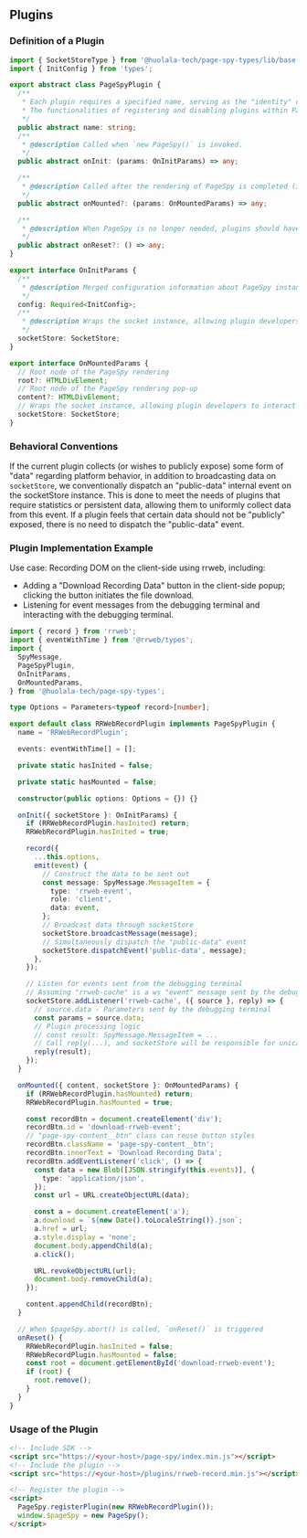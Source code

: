 ## Plugins

### Definition of a Plugin

```ts
import { SocketStoreType } from '@huolala-tech/page-spy-types/lib/base';
import { InitConfig } from 'types';

export abstract class PageSpyPlugin {
  /**
   * Each plugin requires a specified name, serving as the "identity" of the current plugin.
   * The functionalities of registering and disabling plugins within PageSpy rely on the name property.
   */
  public abstract name: string;
  /**
   * @description Called when `new PageSpy()` is invoked.
   */
  public abstract onInit: (params: OnInitParams) => any;

  /**
   * @description Called after the rendering of PageSpy is completed (if there is a rendering process).
   */
  public abstract onMounted?: (params: OnMountedParams) => any;

  /**
   * @description When PageSpy is no longer needed, plugins should have a reset/recovery functionality.
   */
  public abstract onReset?: () => any;
}

export interface OnInitParams {
  /**
   * @description Merged configuration information about PageSpy instantiation parameters provided by the user.
   */
  config: Required<InitConfig>;
  /**
   * @description Wraps the socket instance, allowing plugin developers to interact with the debugging terminal/API through this property.
   */
  socketStore: SocketStore;
}

export interface OnMountedParams {
  // Root node of the PageSpy rendering
  root?: HTMLDivElement;
  // Root node of the PageSpy rendering pop-up
  content?: HTMLDivElement;
  // Wraps the socket instance, allowing plugin developers to interact with the debugging terminal/API through this property.
  socketStore: SocketStore;
}
```

### Behavioral Conventions

If the current plugin collects (or wishes to publicly expose) some form of "data" regarding platform behavior, in addition to broadcasting data on `socketStore`, we conventionally dispatch an "public-data" internal event on the socketStore instance. This is done to meet the needs of plugins that require statistics or persistent data, allowing them to uniformly collect data from this event. If a plugin feels that certain data should not be "publicly" exposed, there is no need to dispatch the "public-data" event.

### Plugin Implementation Example

Use case: Recording DOM on the client-side using rrweb, including:

- Adding a "Download Recording Data" button in the client-side popup; clicking the button initiates the file download.
- Listening for event messages from the debugging terminal and interacting with the debugging terminal.

```ts
import { record } from 'rrweb';
import { eventWithTime } from '@rrweb/types';
import {
  SpyMessage,
  PageSpyPlugin,
  OnInitParams,
  OnMountedParams,
} from '@huolala-tech/page-spy-types';

type Options = Parameters<typeof record>[number];

export default class RRWebRecordPlugin implements PageSpyPlugin {
  name = 'RRWebRecordPlugin';

  events: eventWithTime[] = [];

  private static hasInited = false;

  private static hasMounted = false;

  constructor(public options: Options = {}) {}

  onInit({ socketStore }: OnInitParams) {
    if (RRWebRecordPlugin.hasInited) return;
    RRWebRecordPlugin.hasInited = true;

    record({
      ...this.options,
      emit(event) {
        // Construct the data to be sent out
        const message: SpyMessage.MessageItem = {
          type: 'rrweb-event',
          role: 'client',
          data: event,
        };
        // Broadcast data through socketStore
        socketStore.broadcastMessage(message);
        // Simultaneously dispatch the "public-data" event
        socketStore.dispatchEvent('public-data', message);
      },
    });

    // Listen for events sent from the debugging terminal
    // Assuming "rrweb-cache" is a ws "event" message sent by the debugging terminal
    socketStore.addListener('rrweb-cache', ({ source }, reply) => {
      // source.data - Parameters sent by the debugging terminal
      const params = source.data;
      // Plugin processing logic
      // const result: SpyMessage.MessageItem = ...
      // Call reply(...), and socketStore will be responsible for unicasting the data to the specified debugging terminal
      reply(result);
    });
  }

  onMounted({ content, socketStore }: OnMountedParams) {
    if (RRWebRecordPlugin.hasMounted) return;
    RRWebRecordPlugin.hasMounted = true;

    const recordBtn = document.createElement('div');
    recordBtn.id = 'download-rrweb-event';
    // "page-spy-content__btn" class can reuse button styles
    recordBtn.className = 'page-spy-content__btn';
    recordBtn.innerText = 'Download Recording Data';
    recordBtn.addEventListener('click', () => {
      const data = new Blob([JSON.stringify(this.events)], {
        type: 'application/json',
      });
      const url = URL.createObjectURL(data);

      const a = document.createElement('a');
      a.download = `${new Date().toLocaleString()}.json`;
      a.href = url;
      a.style.display = 'none';
      document.body.appendChild(a);
      a.click();

      URL.revokeObjectURL(url);
      document.body.removeChild(a);
    });

    content.appendChild(recordBtn);
  }

  // When $pageSpy.abort() is called, `onReset()` is triggered
  onReset() {
    RRWebRecordPlugin.hasInited = false;
    RRWebRecordPlugin.hasMounted = false;
    const root = document.getElementById('download-rrweb-event');
    if (root) {
      root.remove();
    }
  }
}
```

### Usage of the Plugin

```html
<!-- Include SDK -->
<script src="https://<your-host>/page-spy/index.min.js"></script>
<!-- Include the plugin -->
<script src="https://<your-host>/plugins/rrweb-record.min.js"></script>

<!-- Register the plugin -->
<script>
  PageSpy.registerPlugin(new RRWebRecordPlugin());
  window.$pageSpy = new PageSpy();
</script>
```
